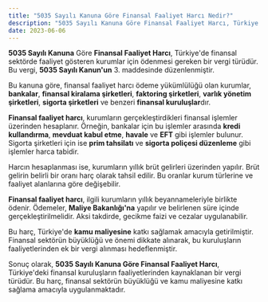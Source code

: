 ```yaml
---
title: "5035 Sayılı Kanuna Göre Finansal Faaliyet Harcı Nedir?"
description: "5035 Sayılı Kanuna Göre Finansal Faaliyet Harcı, Türkiye'de finansal sektörde faaliyet gösteren kurumlar için ödenmesi gereken bir vergi türüdür"
date: 2023-06-06
---
```


**5035 Sayılı Kanuna** Göre **Finansal Faaliyet Harcı**, Türkiye'de finansal sektörde faaliyet gösteren kurumlar için
ödenmesi gereken bir vergi türüdür. Bu vergi, **5035 Sayılı Kanun'un** 3. maddesinde düzenlenmiştir.

Bu kanuna göre, finansal faaliyet harcı ödeme yükümlülüğü olan kurumlar, **bankalar**, **finansal kiralama şirketleri**,
**faktoring şirketleri**, **varlık yönetim şirketleri**, **sigorta şirketleri** ve benzeri **finansal kuruluşlar**dır.

**Finansal faaliyet harcı**, kurumların gerçekleştirdikleri finansal işlemler üzerinden hesaplanır. Örneğin, bankalar
için bu işlemler arasında **kredi kullandırma**, **mevduat kabul etme**, **havale** ve **EFT** gibi işlemler bulunur.
Sigorta şirketleri için ise **prim tahsilatı** ve **sigorta poliçesi düzenleme** gibi işlemler harca tabidir.

Harcın hesaplanması ise, kurumların yıllık brüt gelirleri üzerinden yapılır. Brüt gelirin belirli bir oranı harç olarak
tahsil edilir. Bu oranlar kurum türlerine ve faaliyet alanlarına göre değişebilir.

**Finansal faaliyet harcı**, ilgili kurumların yıllık beyannameleriyle birlikte ödenir. Ödemeler, **Maliye Bakanlığı'na**
yapılır ve belirlenen süre içinde gerçekleştirilmelidir. Aksi takdirde, gecikme faizi ve cezalar uygulanabilir.

Bu harç, Türkiye'de **kamu maliyesine** katkı sağlamak amacıyla getirilmiştir. Finansal sektörün büyüklüğü ve önemi
dikkate alınarak, bu kuruluşların faaliyetlerinden ek bir vergi alınması hedeflenmiştir.

Sonuç olarak, **5035 Sayılı Kanuna Göre Finansal Faaliyet Harcı**, Türkiye'deki finansal kuruluşların faaliyetlerinden
kaynaklanan bir vergi türüdür. Bu harç, finansal sektörün büyüklüğü ve kamu maliyesine katkı sağlama amacıyla
uygulanmaktadır.
